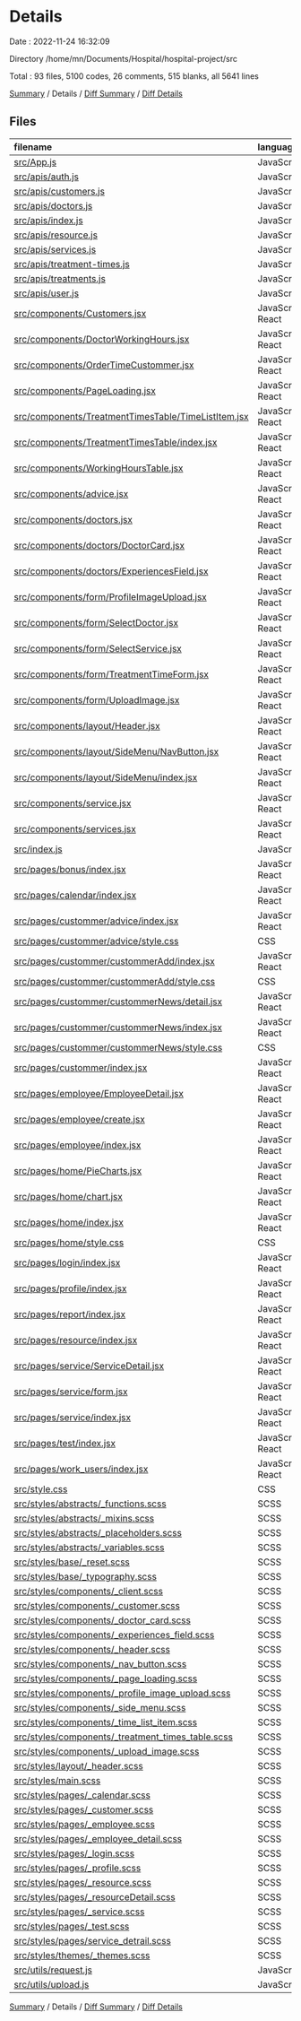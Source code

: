 # Details

Date : 2022-11-24 16:32:09

Directory /home/mn/Documents/Hospital/hospital-project/src

Total : 93 files,  5100 codes, 26 comments, 515 blanks, all 5641 lines

[Summary](results.md) / Details / [Diff Summary](diff.md) / [Diff Details](diff-details.md)

## Files
| filename | language | code | comment | blank | total |
| :--- | :--- | ---: | ---: | ---: | ---: |
| [src/App.js](/src/App.js) | JavaScript | 91 | 0 | 5 | 96 |
| [src/apis/auth.js](/src/apis/auth.js) | JavaScript | 6 | 0 | 2 | 8 |
| [src/apis/customers.js](/src/apis/customers.js) | JavaScript | 14 | 0 | 3 | 17 |
| [src/apis/doctors.js](/src/apis/doctors.js) | JavaScript | 9 | 0 | 2 | 11 |
| [src/apis/index.js](/src/apis/index.js) | JavaScript | 9 | 0 | 1 | 10 |
| [src/apis/resource.js](/src/apis/resource.js) | JavaScript | 6 | 0 | 0 | 6 |
| [src/apis/services.js](/src/apis/services.js) | JavaScript | 6 | 0 | 0 | 6 |
| [src/apis/treatment-times.js](/src/apis/treatment-times.js) | JavaScript | 9 | 0 | 2 | 11 |
| [src/apis/treatments.js](/src/apis/treatments.js) | JavaScript | 6 | 0 | 1 | 7 |
| [src/apis/user.js](/src/apis/user.js) | JavaScript | 7 | 0 | 0 | 7 |
| [src/components/Customers.jsx](/src/components/Customers.jsx) | JavaScript React | 45 | 0 | 3 | 48 |
| [src/components/DoctorWorkingHours.jsx](/src/components/DoctorWorkingHours.jsx) | JavaScript React | 31 | 0 | 3 | 34 |
| [src/components/OrderTimeCustommer.jsx](/src/components/OrderTimeCustommer.jsx) | JavaScript React | 25 | 0 | 3 | 28 |
| [src/components/PageLoading.jsx](/src/components/PageLoading.jsx) | JavaScript React | 13 | 0 | 3 | 16 |
| [src/components/TreatmentTimesTable/TimeListItem.jsx](/src/components/TreatmentTimesTable/TimeListItem.jsx) | JavaScript React | 101 | 0 | 6 | 107 |
| [src/components/TreatmentTimesTable/index.jsx](/src/components/TreatmentTimesTable/index.jsx) | JavaScript React | 46 | 0 | 7 | 53 |
| [src/components/WorkingHoursTable.jsx](/src/components/WorkingHoursTable.jsx) | JavaScript React | 122 | 0 | 7 | 129 |
| [src/components/advice.jsx](/src/components/advice.jsx) | JavaScript React | 19 | 0 | 3 | 22 |
| [src/components/doctors.jsx](/src/components/doctors.jsx) | JavaScript React | 15 | 0 | 2 | 17 |
| [src/components/doctors/DoctorCard.jsx](/src/components/doctors/DoctorCard.jsx) | JavaScript React | 16 | 0 | 3 | 19 |
| [src/components/doctors/ExperiencesField.jsx](/src/components/doctors/ExperiencesField.jsx) | JavaScript React | 92 | 0 | 3 | 95 |
| [src/components/form/ProfileImageUpload.jsx](/src/components/form/ProfileImageUpload.jsx) | JavaScript React | 56 | 0 | 6 | 62 |
| [src/components/form/SelectDoctor.jsx](/src/components/form/SelectDoctor.jsx) | JavaScript React | 28 | 0 | 7 | 35 |
| [src/components/form/SelectService.jsx](/src/components/form/SelectService.jsx) | JavaScript React | 28 | 0 | 7 | 35 |
| [src/components/form/TreatmentTimeForm.jsx](/src/components/form/TreatmentTimeForm.jsx) | JavaScript React | 153 | 0 | 18 | 171 |
| [src/components/form/UploadImage.jsx](/src/components/form/UploadImage.jsx) | JavaScript React | 130 | 0 | 8 | 138 |
| [src/components/layout/Header.jsx](/src/components/layout/Header.jsx) | JavaScript React | 73 | 12 | 8 | 93 |
| [src/components/layout/SideMenu/NavButton.jsx](/src/components/layout/SideMenu/NavButton.jsx) | JavaScript React | 24 | 0 | 4 | 28 |
| [src/components/layout/SideMenu/index.jsx](/src/components/layout/SideMenu/index.jsx) | JavaScript React | 33 | 0 | 3 | 36 |
| [src/components/service.jsx](/src/components/service.jsx) | JavaScript React | 27 | 0 | 3 | 30 |
| [src/components/services.jsx](/src/components/services.jsx) | JavaScript React | 16 | 0 | 2 | 18 |
| [src/index.js](/src/index.js) | JavaScript | 16 | 0 | 2 | 18 |
| [src/pages/bonus/index.jsx](/src/pages/bonus/index.jsx) | JavaScript React | 7 | 0 | 2 | 9 |
| [src/pages/calendar/index.jsx](/src/pages/calendar/index.jsx) | JavaScript React | 154 | 0 | 20 | 174 |
| [src/pages/custommer/advice/index.jsx](/src/pages/custommer/advice/index.jsx) | JavaScript React | 57 | 0 | 5 | 62 |
| [src/pages/custommer/advice/style.css](/src/pages/custommer/advice/style.css) | CSS | 19 | 0 | 1 | 20 |
| [src/pages/custommer/custommerAdd/index.jsx](/src/pages/custommer/custommerAdd/index.jsx) | JavaScript React | 181 | 0 | 10 | 191 |
| [src/pages/custommer/custommerAdd/style.css](/src/pages/custommer/custommerAdd/style.css) | CSS | 28 | 7 | 6 | 41 |
| [src/pages/custommer/custommerNews/detail.jsx](/src/pages/custommer/custommerNews/detail.jsx) | JavaScript React | 389 | 0 | 30 | 419 |
| [src/pages/custommer/custommerNews/index.jsx](/src/pages/custommer/custommerNews/index.jsx) | JavaScript React | 73 | 0 | 10 | 83 |
| [src/pages/custommer/custommerNews/style.css](/src/pages/custommer/custommerNews/style.css) | CSS | 70 | 1 | 12 | 83 |
| [src/pages/custommer/index.jsx](/src/pages/custommer/index.jsx) | JavaScript React | 80 | 0 | 10 | 90 |
| [src/pages/employee/EmployeeDetail.jsx](/src/pages/employee/EmployeeDetail.jsx) | JavaScript React | 443 | 0 | 15 | 458 |
| [src/pages/employee/create.jsx](/src/pages/employee/create.jsx) | JavaScript React | 151 | 0 | 11 | 162 |
| [src/pages/employee/index.jsx](/src/pages/employee/index.jsx) | JavaScript React | 58 | 0 | 7 | 65 |
| [src/pages/home/PieCharts.jsx](/src/pages/home/PieCharts.jsx) | JavaScript React | 40 | 0 | 7 | 47 |
| [src/pages/home/chart.jsx](/src/pages/home/chart.jsx) | JavaScript React | 41 | 0 | 4 | 45 |
| [src/pages/home/index.jsx](/src/pages/home/index.jsx) | JavaScript React | 379 | 0 | 5 | 384 |
| [src/pages/home/style.css](/src/pages/home/style.css) | CSS | 75 | 1 | 14 | 90 |
| [src/pages/login/index.jsx](/src/pages/login/index.jsx) | JavaScript React | 102 | 0 | 11 | 113 |
| [src/pages/profile/index.jsx](/src/pages/profile/index.jsx) | JavaScript React | 183 | 0 | 11 | 194 |
| [src/pages/report/index.jsx](/src/pages/report/index.jsx) | JavaScript React | 7 | 0 | 2 | 9 |
| [src/pages/resource/index.jsx](/src/pages/resource/index.jsx) | JavaScript React | 134 | 0 | 13 | 147 |
| [src/pages/service/ServiceDetail.jsx](/src/pages/service/ServiceDetail.jsx) | JavaScript React | 10 | 0 | 3 | 13 |
| [src/pages/service/form.jsx](/src/pages/service/form.jsx) | JavaScript React | 148 | 0 | 12 | 160 |
| [src/pages/service/index.jsx](/src/pages/service/index.jsx) | JavaScript React | 41 | 0 | 9 | 50 |
| [src/pages/test/index.jsx](/src/pages/test/index.jsx) | JavaScript React | 38 | 0 | 4 | 42 |
| [src/pages/work_users/index.jsx](/src/pages/work_users/index.jsx) | JavaScript React | 202 | 1 | 16 | 219 |
| [src/style.css](/src/style.css) | CSS | 13 | 0 | 3 | 16 |
| [src/styles/abstracts/_functions.scss](/src/styles/abstracts/_functions.scss) | SCSS | 0 | 0 | 1 | 1 |
| [src/styles/abstracts/_mixins.scss](/src/styles/abstracts/_mixins.scss) | SCSS | 0 | 0 | 1 | 1 |
| [src/styles/abstracts/_placeholders.scss](/src/styles/abstracts/_placeholders.scss) | SCSS | 0 | 0 | 1 | 1 |
| [src/styles/abstracts/_variables.scss](/src/styles/abstracts/_variables.scss) | SCSS | 0 | 0 | 1 | 1 |
| [src/styles/base/_reset.scss](/src/styles/base/_reset.scss) | SCSS | 0 | 0 | 1 | 1 |
| [src/styles/base/_typography.scss](/src/styles/base/_typography.scss) | SCSS | 4 | 0 | 2 | 6 |
| [src/styles/components/_client.scss](/src/styles/components/_client.scss) | SCSS | 24 | 0 | 4 | 28 |
| [src/styles/components/_customer.scss](/src/styles/components/_customer.scss) | SCSS | 6 | 0 | 1 | 7 |
| [src/styles/components/_doctor_card.scss](/src/styles/components/_doctor_card.scss) | SCSS | 29 | 0 | 6 | 35 |
| [src/styles/components/_experiences_field.scss](/src/styles/components/_experiences_field.scss) | SCSS | 20 | 0 | 4 | 24 |
| [src/styles/components/_header.scss](/src/styles/components/_header.scss) | SCSS | 47 | 0 | 7 | 54 |
| [src/styles/components/_nav_button.scss](/src/styles/components/_nav_button.scss) | SCSS | 29 | 0 | 4 | 33 |
| [src/styles/components/_page_loading.scss](/src/styles/components/_page_loading.scss) | SCSS | 6 | 0 | 1 | 7 |
| [src/styles/components/_profile_image_upload.scss](/src/styles/components/_profile_image_upload.scss) | SCSS | 29 | 0 | 5 | 34 |
| [src/styles/components/_side_menu.scss](/src/styles/components/_side_menu.scss) | SCSS | 33 | 0 | 5 | 38 |
| [src/styles/components/_time_list_item.scss](/src/styles/components/_time_list_item.scss) | SCSS | 46 | 0 | 10 | 56 |
| [src/styles/components/_treatment_times_table.scss](/src/styles/components/_treatment_times_table.scss) | SCSS | 18 | 0 | 3 | 21 |
| [src/styles/components/_upload_image.scss](/src/styles/components/_upload_image.scss) | SCSS | 26 | 0 | 3 | 29 |
| [src/styles/layout/_header.scss](/src/styles/layout/_header.scss) | SCSS | 0 | 0 | 1 | 1 |
| [src/styles/main.scss](/src/styles/main.scss) | SCSS | 14 | 0 | 6 | 20 |
| [src/styles/pages/_calendar.scss](/src/styles/pages/_calendar.scss) | SCSS | 5 | 0 | 1 | 6 |
| [src/styles/pages/_customer.scss](/src/styles/pages/_customer.scss) | SCSS | 13 | 0 | 0 | 13 |
| [src/styles/pages/_employee.scss](/src/styles/pages/_employee.scss) | SCSS | 8 | 0 | 1 | 9 |
| [src/styles/pages/_employee_detail.scss](/src/styles/pages/_employee_detail.scss) | SCSS | 112 | 0 | 17 | 129 |
| [src/styles/pages/_login.scss](/src/styles/pages/_login.scss) | SCSS | 33 | 0 | 4 | 37 |
| [src/styles/pages/_profile.scss](/src/styles/pages/_profile.scss) | SCSS | 9 | 0 | 2 | 11 |
| [src/styles/pages/_resource.scss](/src/styles/pages/_resource.scss) | SCSS | 7 | 0 | 0 | 7 |
| [src/styles/pages/_resourceDetail.scss](/src/styles/pages/_resourceDetail.scss) | SCSS | 5 | 0 | 1 | 6 |
| [src/styles/pages/_service.scss](/src/styles/pages/_service.scss) | SCSS | 7 | 0 | 0 | 7 |
| [src/styles/pages/_test.scss](/src/styles/pages/_test.scss) | SCSS | 3 | 0 | 1 | 4 |
| [src/styles/pages/service_detrail.scss](/src/styles/pages/service_detrail.scss) | SCSS | 5 | 0 | 1 | 6 |
| [src/styles/themes/_themes.scss](/src/styles/themes/_themes.scss) | SCSS | 65 | 4 | 14 | 83 |
| [src/utils/request.js](/src/utils/request.js) | JavaScript | 82 | 0 | 23 | 105 |
| [src/utils/upload.js](/src/utils/upload.js) | JavaScript | 20 | 0 | 3 | 23 |

[Summary](results.md) / Details / [Diff Summary](diff.md) / [Diff Details](diff-details.md)